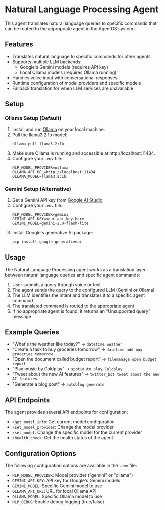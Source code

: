 # Natural Language Processing Agent

This agent translates natural language queries to specific commands that can be
routed to the appropriate agent in the AgentOS system.

## Features

- Translates natural language to specific commands for other agents
- Supports multiple LLM backends:
  - Google's Gemini models (requires API key)
  - Local Ollama models (requires Ollama running)
- Handles voice input with conversational responses
- Runtime configuration of model providers and specific models
- Fallback translation for when LLM services are unavailable

## Setup

### Ollama Setup (Default)

1. Install and run [Ollama](https://ollama.com/) on your local machine.
2. Pull the llama3.2:1b model:
   ```
   ollama pull llama3.2:1b
   ```
3. Make sure Ollama is running and accessible at http://localhost:11434.
4. Configure your `.env` file:
   ```
   NLP_MODEL_PROVIDER=ollama
   OLLAMA_API_URL=http://localhost:11434
   OLLAMA_MODEL=llama3.2:1b
   ```

### Gemini Setup (Alternative)

1. Get a Gemini API key from [Google AI Studio](https://makersuite.google.com/)
2. Configure your `.env` file:
   ```
   NLP_MODEL_PROVIDER=gemini
   GEMINI_API_KEY=your_api_key_here
   GEMINI_MODEL=gemini-2.0-flash-lite
   ```
3. Install Google's generative AI package:
   ```
   pip install google-generativeai
   ```

## Usage

The Natural Language Processing agent works as a translation layer between natural language queries and specific agent commands:

1. User submits a query through voice or text
2. The agent sends the query to the configured LLM (Gemini or Ollama)
3. The LLM identifies the intent and translates it to a specific agent command
4. The translated command is routed to the appropriate agent
5. If no appropriate agent is found, it returns an "Unsupported query" message

## Example Queries

- "What's the weather like today?" → `datetime weather`
- "Create a task to buy groceries tomorrow" → `datetime add buy groceries tomorrow`
- "Open the document called budget report" → `filemanage open budget report`
- "Play music by Coldplay" → `spotiauto play Coldplay`
- "Tweet about the new AI features" → `twitter_bot tweet about the new AI features`
- "Generate a blog post" → `autoblog generate`

## API Endpoints

The agent provides several API endpoints for configuration:

- `/get_model_info`: Get current model configuration
- `/set_model_provider`: Change the model provider
- `/set_model`: Change the specific model for the current provider
- `/health_check`: Get the health status of the agent

## Configuration Options

The following configuration options are available in the `.env` file:

- `NLP_MODEL_PROVIDER`: Model provider ("gemini" or "ollama")
- `GEMINI_API_KEY`: API key for Google's Gemini models
- `GEMINI_MODEL`: Specific Gemini model to use
- `OLLAMA_API_URL`: URL for local Ollama API
- `OLLAMA_MODEL`: Specific Ollama model to use
- `NLP_DEBUG`: Enable debug logging (true/false) 